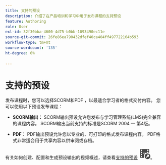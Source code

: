 ```yaml
---
title: 支持的预设
description: 介绍了在产品培训和学习中用于发布课程的支持预设
feature: Authoring
role: User
exl-id: 32f30bba-4600-4d75-b0bb-1093490ec11e
source-git-commit: 26fe86ea790432dfef40ca404ff497722164b593
workflow-type: tm+mt
source-wordcount: '135'
ht-degree: 0%

---
```


# 支持的预设

发布课程时，您可以选择SCORM和PDF ，以最适合学习者的格式交付内容。 您可以使用以下预设发布课程：

- **SCORM输出：** SCORM输出预设允许您发布与学习管理系统(LMS)完全兼容的课程内容。 SCORM输出当前支持的标准是SCORM 2004 — 第4版。

- **PDF：** PDF输出预设允许您以专业的、可打印的格式发布课程内容。 PDF格式非常适合用于共享内容以供审阅或存档。

有关如何创建、配置和生成预设输出的视频概述，请查看[支持的预设](https://video.tv.adobe.com/v/3469529/aem-guides-learning-content) ![](assets/Smock_VideoCheckedOut_18_N.svg)。
